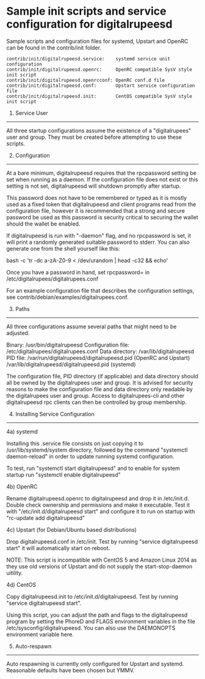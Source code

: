Sample init scripts and service configuration for digitalrupeesd
==========================================================

Sample scripts and configuration files for systemd, Upstart and OpenRC
can be found in the contrib/init folder.

    contrib/init/digitalrupeesd.service:    systemd service unit configuration
    contrib/init/digitalrupeesd.openrc:     OpenRC compatible SysV style init script
    contrib/init/digitalrupeesd.openrcconf: OpenRC conf.d file
    contrib/init/digitalrupeesd.conf:       Upstart service configuration file
    contrib/init/digitalrupeesd.init:       CentOS compatible SysV style init script

1. Service User
---------------------------------

All three startup configurations assume the existence of a "digitalrupees" user
and group.  They must be created before attempting to use these scripts.

2. Configuration
---------------------------------

At a bare minimum, digitalrupeesd requires that the rpcpassword setting be set
when running as a daemon.  If the configuration file does not exist or this
setting is not set, digitalrupeesd will shutdown promptly after startup.

This password does not have to be remembered or typed as it is mostly used
as a fixed token that digitalrupeesd and client programs read from the configuration
file, however it is recommended that a strong and secure password be used
as this password is security critical to securing the wallet should the
wallet be enabled.

If digitalrupeesd is run with "-daemon" flag, and no rpcpassword is set, it will
print a randomly generated suitable password to stderr.  You can also
generate one from the shell yourself like this:

bash -c 'tr -dc a-zA-Z0-9 < /dev/urandom | head -c32 && echo'

Once you have a password in hand, set rpcpassword= in /etc/digitalrupees/digitalrupees.conf

For an example configuration file that describes the configuration settings,
see contrib/debian/examples/digitalrupees.conf.

3. Paths
---------------------------------

All three configurations assume several paths that might need to be adjusted.

Binary:              /usr/bin/digitalrupeesd
Configuration file:  /etc/digitalrupees/digitalrupees.conf
Data directory:      /var/lib/digitalrupeesd
PID file:            /var/run/digitalrupeesd/digitalrupeesd.pid (OpenRC and Upstart)
                     /var/lib/digitalrupeesd/digitalrupeesd.pid (systemd)

The configuration file, PID directory (if applicable) and data directory
should all be owned by the digitalrupees user and group.  It is advised for security
reasons to make the configuration file and data directory only readable by the
digitalrupees user and group.  Access to digitalrupees-cli and other digitalrupeesd rpc clients
can then be controlled by group membership.

4. Installing Service Configuration
-----------------------------------

4a) systemd

Installing this .service file consists on just copying it to
/usr/lib/systemd/system directory, followed by the command
"systemctl daemon-reload" in order to update running systemd configuration.

To test, run "systemctl start digitalrupeesd" and to enable for system startup run
"systemctl enable digitalrupeesd"

4b) OpenRC

Rename digitalrupeesd.openrc to digitalrupeesd and drop it in /etc/init.d.  Double
check ownership and permissions and make it executable.  Test it with
"/etc/init.d/digitalrupeesd start" and configure it to run on startup with
"rc-update add digitalrupeesd"

4c) Upstart (for Debian/Ubuntu based distributions)

Drop digitalrupeesd.conf in /etc/init.  Test by running "service digitalrupeesd start"
it will automatically start on reboot.

NOTE: This script is incompatible with CentOS 5 and Amazon Linux 2014 as they
use old versions of Upstart and do not supply the start-stop-daemon uitility.

4d) CentOS

Copy digitalrupeesd.init to /etc/init.d/digitalrupeesd. Test by running "service digitalrupeesd start".

Using this script, you can adjust the path and flags to the digitalrupeesd program by
setting the PhoreD and FLAGS environment variables in the file
/etc/sysconfig/digitalrupeesd. You can also use the DAEMONOPTS environment variable here.

5. Auto-respawn
-----------------------------------

Auto respawning is currently only configured for Upstart and systemd.
Reasonable defaults have been chosen but YMMV.
